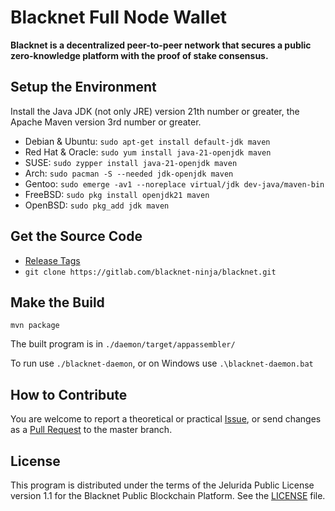# Blacknet Full Node Wallet

**Blacknet is a decentralized peer-to-peer network that secures a public zero-knowledge platform with the proof of stake consensus.**

## Setup the Environment

Install the Java JDK (not only JRE) version 21th number or greater, the Apache Maven version 3rd number or greater.

- Debian & Ubuntu: `sudo apt-get install default-jdk maven`
- Red Hat & Oracle: `sudo yum install java-21-openjdk maven`
- SUSE: `sudo zypper install java-21-openjdk maven`
- Arch: `sudo pacman -S --needed jdk-openjdk maven`
- Gentoo: `sudo emerge -av1 --noreplace virtual/jdk dev-java/maven-bin`
- FreeBSD: `sudo pkg install openjdk21 maven`
- OpenBSD: `sudo pkg_add jdk maven`

## Get the Source Code

- [Release Tags][]
- `git clone https://gitlab.com/blacknet-ninja/blacknet.git`

## Make the Build

```
mvn package
```

The built program is in `./daemon/target/appassembler/`

To run use `./blacknet-daemon`, or on Windows use `.\blacknet-daemon.bat`

## How to Contribute

You are welcome to report a theoretical or practical [Issue][],
or send changes as a [Pull Request][] to the master branch.

## License

This program is distributed under the terms of the Jelurida Public License
version 1.1 for the Blacknet Public Blockchain Platform. See the [LICENSE][] file.

[Issue]: https://gitlab.com/blacknet-ninja/blacknet/issues
[LICENSE]: https://gitlab.com/blacknet-ninja/blacknet/-/blob/master/LICENSE.txt
[Pull Request]: https://gitlab.com/blacknet-ninja/blacknet/-/merge_requests
[Release Tags]: https://gitlab.com/blacknet-ninja/blacknet/-/tags
